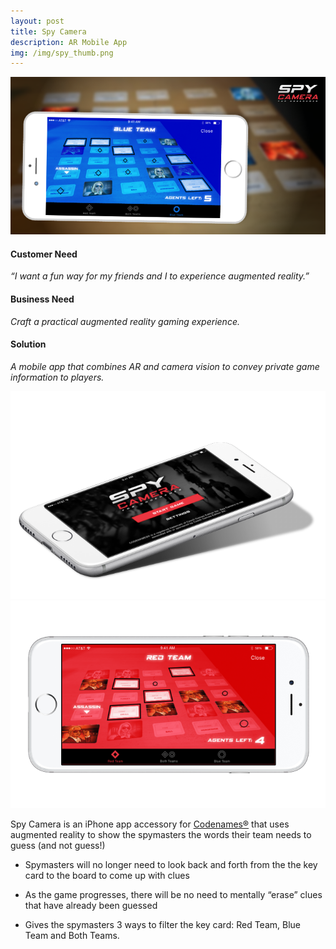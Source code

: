 ```yaml
---
layout: post
title: Spy Camera
description: AR Mobile App
img: /img/spy_thumb.png
---
```


<img class="img_scale" src="/img/spy_cover.png"/>

#### Customer Need
*“I want a fun way for my friends and I to experience augmented reality.”*

#### Business Need
*Craft a practical augmented reality gaming experience.*

#### Solution
*A mobile app that combines AR and camera vision to convey private game information to players.*

<img class="img_scale" src="/img/spy1.png"/>

<img class="img_scale" src="/img/spy2.png"/>

Spy Camera is an iPhone app accessory for <a href="https://boardgamegeek.com/boardgame/178900/codenames">Codenames®</a> that uses augmented reality to show the spymasters the words their team needs to guess (and not guess!)

- Spymasters will no longer need to look back and forth from the the key card to the board to come up with clues

- As the game progresses, there will be no need to mentally “erase” clues that have already been guessed

- Gives the spymasters 3 ways to filter the key card: Red Team, Blue Team and Both Teams.

